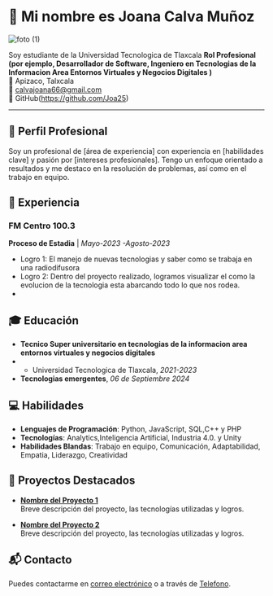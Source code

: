 
# 🌟 Mi nombre es Joana Calva Muñoz 
![foto (1)](https://github.com/user-attachments/assets/c90d5ed0-e9be-4ac9-990d-390f502ede49)

Soy estudiante de la Universidad Tecnologica de Tlaxcala 
**Rol Profesional (por ejemplo, Desarrollador de Software, Ingeniero en Tecnologias de la Informacion Area Entornos Virtuales y Negocios Digitales )**  
📍 Apizaco, Talxcala  
📧 calvajoana66@gmail.com  
💼 GitHub(https://github.com/Joa25)

---

## 📝 Perfil Profesional

Soy un profesional de [área de experiencia] con experiencia en [habilidades clave] y pasión por [intereses profesionales]. Tengo un enfoque orientado a resultados y me destaco en la resolución de problemas, así como en el trabajo en equipo.

## 💼 Experiencia

### FM Centro 100.3  
**Proceso de Estadia** | *Mayo-2023 -Agosto-2023*  
- Logro 1: El manejo de nuevas tecnologias y saber como se trabaja en una radiodifusora 
- Logro 2: Dentro del proyecto realizado, logramos visualizar el como la evolucion de la tecnologia esta abarcando todo lo que nos rodea.
- 

## 🎓 Educación

- **Tecnico Super universitario en tecnologias de la informacion area entornos virtuales y negocios digitales**
-  - Universidad Tecnologica de Tlaxcala, *2021-2023*
- **Tecnologias emergentes**, *06 de Septiembre 2024*

## 💻 Habilidades

- **Lenguajes de Programación**: Python, JavaScript, SQL,C++ y PHP
- **Tecnologías**: Analytics,Inteligencia Artificial, Industria 4.0. y Unity
- **Habilidades Blandas**: Trabajo en equipo, Comunicación, Adaptabilidad, Empatia, Liderazgo, Creatividad

## 🚀 Proyectos Destacados

- **[Nombre del Proyecto 1](https://github.com/tu-usuario/proyecto1)**  
  Breve descripción del proyecto, las tecnologías utilizadas y logros.

- **[Nombre del Proyecto 2](https://github.com/tu-usuario/proyecto2)**  
  Breve descripción del proyecto, las tecnologías utilizadas y logros.

## 📬 Contacto

Puedes contactarme en [correo electrónico](calvajoana66@gmail.com) o a través de [Telefono](2412792719).
